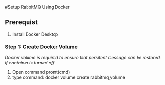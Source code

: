 #Setup RabbitMQ Using Docker

## Prerequist
1. Install Docker Desktop

### Step 1: Create Docker Volume
*Docker volume is required to ensure that persitent message can be restored if container is turned off.*

1. Open command promt(cmd)
2. type command: docker volume create rabbitmq_volume
